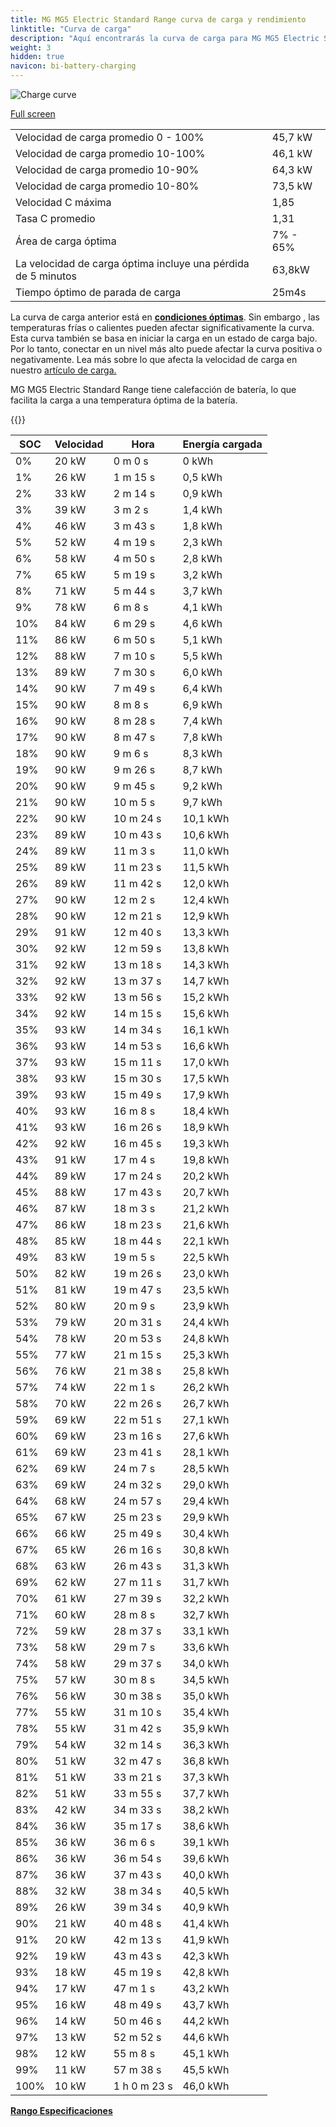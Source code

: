 ```yaml
---
title: MG MG5 Electric Standard Range curva de carga y rendimiento
linktitle: "Curva de carga"
description: "Aquí encontrarás la curva de carga para MG MG5 Electric Standard Range."
weight: 3
hidden: true
navicon: bi-battery-charging
---
```

<!-- markdownlint-disable MD033 -->
<img src="../chargingcurve.svg" alt="Charge curve" class="img-fluid">

[Full screen](/models/mg/mg5/mg5_electric_standard_range/chargingcurve.svg)


<table class="table table-striped border">
<tbody>
<tr>
<td>Velocidad de carga promedio 0 - 100%</td><td>45,7 kW</td>
</tr>
<tr>
<td>Velocidad de carga promedio 10-100%</td><td>46,1 kW</td>
</tr>
<tr>
<td>Velocidad de carga promedio 10-90%</td><td>64,3 kW</td>
</tr>
<tr>
<td>Velocidad de carga promedio 10-80%</td><td>73,5 kW</td>
</tr>
<tr>
<td>Velocidad C máxima</td><td>1,85</td>
</tr>
<tr>
<td>Tasa C promedio</td><td>1,31</td>
</tr>
<tr>
<td>Área de carga óptima</td><td>7% - 65%</td>
</tr>
<tr>
<td>La velocidad de carga óptima incluye una pérdida de 5 minutos</td><td>63,8kW</td>
</tr>
<tr>
<td>Tiempo óptimo de parada de carga</td><td>25m4s</td>
</tr>
</tbody>
</table>


La curva de carga anterior está en **[condiciones óptimas](../../../../../technology/battery/charging/#temperature)**. Sin embargo , las temperaturas frías o calientes pueden afectar significativamente la curva. Esta curva también se basa en iniciar la carga en un estado de carga bajo. Por lo tanto, conectar en un nivel más alto puede afectar la curva positiva o negativamente. Lea más sobre lo que afecta la velocidad de carga en nuestro [artículo de carga.](../../../../../technology/battery/charging/)


MG MG5 Electric Standard Range tiene calefacción de batería, lo que facilita la carga a una temperatura óptima de la batería.


{{<evkxdisplayaddarticle />}}
<table class="table table-striped border">
<thead>
<tr><th>SOC</th><th>Velocidad</th><th>Hora</th><th>Energía cargada</th></tr>
</thead>
<tbody>
<tr>
<td>0%</td><td>20 kW</td><td> 0 m 0 s </td><td>0 kWh </td>
</tr>
<tr>
<td>1%</td><td>26 kW</td><td> 1 m 15 s </td><td>0,5 kWh </td>
</tr>
<tr>
<td>2%</td><td>33 kW</td><td> 2 m 14 s </td><td>0,9 kWh </td>
</tr>
<tr>
<td>3%</td><td>39 kW</td><td> 3 m 2 s </td><td>1,4 kWh </td>
</tr>
<tr>
<td>4%</td><td>46 kW</td><td> 3 m 43 s </td><td>1,8 kWh </td>
</tr>
<tr>
<td>5%</td><td>52 kW</td><td> 4 m 19 s </td><td>2,3 kWh </td>
</tr>
<tr>
<td>6%</td><td>58 kW</td><td> 4 m 50 s </td><td>2,8 kWh </td>
</tr>
<tr>
<td>7%</td><td>65 kW</td><td> 5 m 19 s </td><td>3,2 kWh </td>
</tr>
<tr>
<td>8%</td><td>71 kW</td><td> 5 m 44 s </td><td>3,7 kWh </td>
</tr>
<tr>
<td>9%</td><td>78 kW</td><td> 6 m 8 s </td><td>4,1 kWh </td>
</tr>
<tr>
<td>10%</td><td>84 kW</td><td> 6 m 29 s </td><td>4,6 kWh </td>
</tr>
<tr>
<td>11%</td><td>86 kW</td><td> 6 m 50 s </td><td>5,1 kWh </td>
</tr>
<tr>
<td>12%</td><td>88 kW</td><td> 7 m 10 s </td><td>5,5 kWh </td>
</tr>
<tr>
<td>13%</td><td>89 kW</td><td> 7 m 30 s </td><td>6,0 kWh </td>
</tr>
<tr>
<td>14%</td><td>90 kW</td><td> 7 m 49 s </td><td>6,4 kWh </td>
</tr>
<tr>
<td>15%</td><td>90 kW</td><td> 8 m 8 s </td><td>6,9 kWh </td>
</tr>
<tr>
<td>16%</td><td>90 kW</td><td> 8 m 28 s </td><td>7,4 kWh </td>
</tr>
<tr>
<td>17%</td><td>90 kW</td><td> 8 m 47 s </td><td>7,8 kWh </td>
</tr>
<tr>
<td>18%</td><td>90 kW</td><td> 9 m 6 s </td><td>8,3 kWh </td>
</tr>
<tr>
<td>19%</td><td>90 kW</td><td> 9 m 26 s </td><td>8,7 kWh </td>
</tr>
<tr>
<td>20%</td><td>90 kW</td><td> 9 m 45 s </td><td>9,2 kWh </td>
</tr>
<tr>
<td>21%</td><td>90 kW</td><td> 10 m 5 s </td><td>9,7 kWh </td>
</tr>
<tr>
<td>22%</td><td>90 kW</td><td> 10 m 24 s </td><td>10,1 kWh </td>
</tr>
<tr>
<td>23%</td><td>89 kW</td><td> 10 m 43 s </td><td>10,6 kWh </td>
</tr>
<tr>
<td>24%</td><td>89 kW</td><td> 11 m 3 s </td><td>11,0 kWh </td>
</tr>
<tr>
<td>25%</td><td>89 kW</td><td> 11 m 23 s </td><td>11,5 kWh </td>
</tr>
<tr>
<td>26%</td><td>89 kW</td><td> 11 m 42 s </td><td>12,0 kWh </td>
</tr>
<tr>
<td>27%</td><td>90 kW</td><td> 12 m 2 s </td><td>12,4 kWh </td>
</tr>
<tr>
<td>28%</td><td>90 kW</td><td> 12 m 21 s </td><td>12,9 kWh </td>
</tr>
<tr>
<td>29%</td><td>91 kW</td><td> 12 m 40 s </td><td>13,3 kWh </td>
</tr>
<tr>
<td>30%</td><td>92 kW</td><td> 12 m 59 s </td><td>13,8 kWh </td>
</tr>
<tr>
<td>31%</td><td>92 kW</td><td> 13 m 18 s </td><td>14,3 kWh </td>
</tr>
<tr>
<td>32%</td><td>92 kW</td><td> 13 m 37 s </td><td>14,7 kWh </td>
</tr>
<tr>
<td>33%</td><td>92 kW</td><td> 13 m 56 s </td><td>15,2 kWh </td>
</tr>
<tr>
<td>34%</td><td>92 kW</td><td> 14 m 15 s </td><td>15,6 kWh </td>
</tr>
<tr>
<td>35%</td><td>93 kW</td><td> 14 m 34 s </td><td>16,1 kWh </td>
</tr>
<tr>
<td>36%</td><td>93 kW</td><td> 14 m 53 s </td><td>16,6 kWh </td>
</tr>
<tr>
<td>37%</td><td>93 kW</td><td> 15 m 11 s </td><td>17,0 kWh </td>
</tr>
<tr>
<td>38%</td><td>93 kW</td><td> 15 m 30 s </td><td>17,5 kWh </td>
</tr>
<tr>
<td>39%</td><td>93 kW</td><td> 15 m 49 s </td><td>17,9 kWh </td>
</tr>
<tr>
<td>40%</td><td>93 kW</td><td> 16 m 8 s </td><td>18,4 kWh </td>
</tr>
<tr>
<td>41%</td><td>93 kW</td><td> 16 m 26 s </td><td>18,9 kWh </td>
</tr>
<tr>
<td>42%</td><td>92 kW</td><td> 16 m 45 s </td><td>19,3 kWh </td>
</tr>
<tr>
<td>43%</td><td>91 kW</td><td> 17 m 4 s </td><td>19,8 kWh </td>
</tr>
<tr>
<td>44%</td><td>89 kW</td><td> 17 m 24 s </td><td>20,2 kWh </td>
</tr>
<tr>
<td>45%</td><td>88 kW</td><td> 17 m 43 s </td><td>20,7 kWh </td>
</tr>
<tr>
<td>46%</td><td>87 kW</td><td> 18 m 3 s </td><td>21,2 kWh </td>
</tr>
<tr>
<td>47%</td><td>86 kW</td><td> 18 m 23 s </td><td>21,6 kWh </td>
</tr>
<tr>
<td>48%</td><td>85 kW</td><td> 18 m 44 s </td><td>22,1 kWh </td>
</tr>
<tr>
<td>49%</td><td>83 kW</td><td> 19 m 5 s </td><td>22,5 kWh </td>
</tr>
<tr>
<td>50%</td><td>82 kW</td><td> 19 m 26 s </td><td>23,0 kWh </td>
</tr>
<tr>
<td>51%</td><td>81 kW</td><td> 19 m 47 s </td><td>23,5 kWh </td>
</tr>
<tr>
<td>52%</td><td>80 kW</td><td> 20 m 9 s </td><td>23,9 kWh </td>
</tr>
<tr>
<td>53%</td><td>79 kW</td><td> 20 m 31 s </td><td>24,4 kWh </td>
</tr>
<tr>
<td>54%</td><td>78 kW</td><td> 20 m 53 s </td><td>24,8 kWh </td>
</tr>
<tr>
<td>55%</td><td>77 kW</td><td> 21 m 15 s </td><td>25,3 kWh </td>
</tr>
<tr>
<td>56%</td><td>76 kW</td><td> 21 m 38 s </td><td>25,8 kWh </td>
</tr>
<tr>
<td>57%</td><td>74 kW</td><td> 22 m 1 s </td><td>26,2 kWh </td>
</tr>
<tr>
<td>58%</td><td>70 kW</td><td> 22 m 26 s </td><td>26,7 kWh </td>
</tr>
<tr>
<td>59%</td><td>69 kW</td><td> 22 m 51 s </td><td>27,1 kWh </td>
</tr>
<tr>
<td>60%</td><td>69 kW</td><td> 23 m 16 s </td><td>27,6 kWh </td>
</tr>
<tr>
<td>61%</td><td>69 kW</td><td> 23 m 41 s </td><td>28,1 kWh </td>
</tr>
<tr>
<td>62%</td><td>69 kW</td><td> 24 m 7 s </td><td>28,5 kWh </td>
</tr>
<tr>
<td>63%</td><td>69 kW</td><td> 24 m 32 s </td><td>29,0 kWh </td>
</tr>
<tr>
<td>64%</td><td>68 kW</td><td> 24 m 57 s </td><td>29,4 kWh </td>
</tr>
<tr>
<td>65%</td><td>67 kW</td><td> 25 m 23 s </td><td>29,9 kWh </td>
</tr>
<tr>
<td>66%</td><td>66 kW</td><td> 25 m 49 s </td><td>30,4 kWh </td>
</tr>
<tr>
<td>67%</td><td>65 kW</td><td> 26 m 16 s </td><td>30,8 kWh </td>
</tr>
<tr>
<td>68%</td><td>63 kW</td><td> 26 m 43 s </td><td>31,3 kWh </td>
</tr>
<tr>
<td>69%</td><td>62 kW</td><td> 27 m 11 s </td><td>31,7 kWh </td>
</tr>
<tr>
<td>70%</td><td>61 kW</td><td> 27 m 39 s </td><td>32,2 kWh </td>
</tr>
<tr>
<td>71%</td><td>60 kW</td><td> 28 m 8 s </td><td>32,7 kWh </td>
</tr>
<tr>
<td>72%</td><td>59 kW</td><td> 28 m 37 s </td><td>33,1 kWh </td>
</tr>
<tr>
<td>73%</td><td>58 kW</td><td> 29 m 7 s </td><td>33,6 kWh </td>
</tr>
<tr>
<td>74%</td><td>58 kW</td><td> 29 m 37 s </td><td>34,0 kWh </td>
</tr>
<tr>
<td>75%</td><td>57 kW</td><td> 30 m 8 s </td><td>34,5 kWh </td>
</tr>
<tr>
<td>76%</td><td>56 kW</td><td> 30 m 38 s </td><td>35,0 kWh </td>
</tr>
<tr>
<td>77%</td><td>55 kW</td><td> 31 m 10 s </td><td>35,4 kWh </td>
</tr>
<tr>
<td>78%</td><td>55 kW</td><td> 31 m 42 s </td><td>35,9 kWh </td>
</tr>
<tr>
<td>79%</td><td>54 kW</td><td> 32 m 14 s </td><td>36,3 kWh </td>
</tr>
<tr>
<td>80%</td><td>51 kW</td><td> 32 m 47 s </td><td>36,8 kWh </td>
</tr>
<tr>
<td>81%</td><td>51 kW</td><td> 33 m 21 s </td><td>37,3 kWh </td>
</tr>
<tr>
<td>82%</td><td>51 kW</td><td> 33 m 55 s </td><td>37,7 kWh </td>
</tr>
<tr>
<td>83%</td><td>42 kW</td><td> 34 m 33 s </td><td>38,2 kWh </td>
</tr>
<tr>
<td>84%</td><td>36 kW</td><td> 35 m 17 s </td><td>38,6 kWh </td>
</tr>
<tr>
<td>85%</td><td>36 kW</td><td> 36 m 6 s </td><td>39,1 kWh </td>
</tr>
<tr>
<td>86%</td><td>36 kW</td><td> 36 m 54 s </td><td>39,6 kWh </td>
</tr>
<tr>
<td>87%</td><td>36 kW</td><td> 37 m 43 s </td><td>40,0 kWh </td>
</tr>
<tr>
<td>88%</td><td>32 kW</td><td> 38 m 34 s </td><td>40,5 kWh </td>
</tr>
<tr>
<td>89%</td><td>26 kW</td><td> 39 m 34 s </td><td>40,9 kWh </td>
</tr>
<tr>
<td>90%</td><td>21 kW</td><td> 40 m 48 s </td><td>41,4 kWh </td>
</tr>
<tr>
<td>91%</td><td>20 kW</td><td> 42 m 13 s </td><td>41,9 kWh </td>
</tr>
<tr>
<td>92%</td><td>19 kW</td><td> 43 m 43 s </td><td>42,3 kWh </td>
</tr>
<tr>
<td>93%</td><td>18 kW</td><td> 45 m 19 s </td><td>42,8 kWh </td>
</tr>
<tr>
<td>94%</td><td>17 kW</td><td> 47 m 1 s </td><td>43,2 kWh </td>
</tr>
<tr>
<td>95%</td><td>16 kW</td><td> 48 m 49 s </td><td>43,7 kWh </td>
</tr>
<tr>
<td>96%</td><td>14 kW</td><td> 50 m 46 s </td><td>44,2 kWh </td>
</tr>
<tr>
<td>97%</td><td>13 kW</td><td> 52 m 52 s </td><td>44,6 kWh </td>
</tr>
<tr>
<td>98%</td><td>12 kW</td><td> 55 m 8 s </td><td>45,1 kWh </td>
</tr>
<tr>
<td>99%</td><td>11 kW</td><td> 57 m 38 s </td><td>45,5 kWh </td>
</tr>
<tr>
<td>100%</td><td>10 kW</td><td>1 h 0 m 23 s </td><td>46,0 kWh </td>
</tr>
</tbody>
</table>

<div class="mt-3 mb-3">
<a href="../rangeandconsumption/" class="text-decoration-none text-black">
<strong><i class="bi-arrow-left"></i> Rango </strong>
</a>
<a href="../specifications/" class="text-decoration-none text-black float-end">
<strong>Especificaciones <i class="bi-arrow-right"></i></strong>
</a>
</div>
